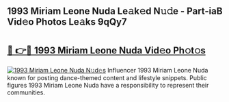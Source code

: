 ## 1993 Miriam Leone Nuda Le𝚊k𝚎d N𝚞𝚍e - Part-iaB Vid𝚎o Photos Le𝚊ks 9qQy7

# <h2><a href="http://fbf0dn.evod.top/?m=1993+Miriam+Leone+Nuda">🔗 👉🔴 1993 Miriam Leone Nuda Vid𝚎o Ph𝚘t𝚘s</a></h2>

[![1993 Miriam Leone Nuda N𝚞d𝚎s](https://i.imgur.com/8V9OHl7.gif)](http://fbf0dn.evod.top/?m=1993+Miriam+Leone+Nuda)
Influencer 1993 Miriam Leone Nuda known for posting dance-themed content and lifestyle snippets. Public figures 1993 Miriam Leone Nuda have a responsibility to represent their communities. 
